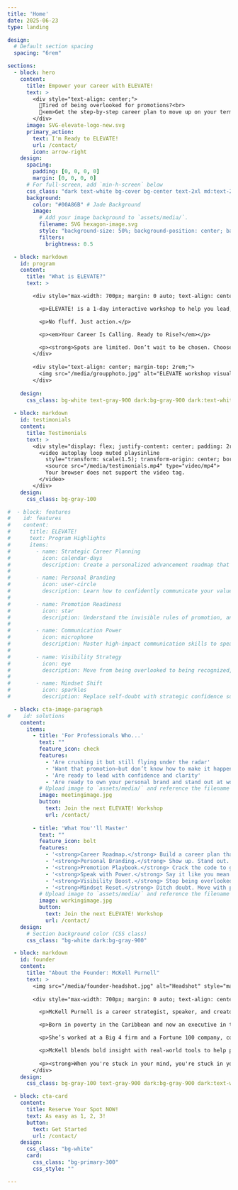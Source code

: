 ```yaml
---
title: 'Home'
date: 2025-06-23
type: landing

design:
  # Default section spacing
  spacing: "6rem"

sections:
  - block: hero
    content:
      title: Empower your career with ELEVATE!
      text: >
        <div style="text-align: center;">
          🌟Tired of being overlooked for promotions?<br>
          🌟<em>Get the step-by-step career plan to move up on your terms</em>
        </div>
      image: SVG-elevate-logo-new.svg
      primary_action:
        text: I'm Ready to ELEVATE!
        url: /contact/
        icon: arrow-right
    design:
      spacing:
        padding: [0, 0, 0, 0]
        margin: [0, 0, 0, 0]
      # For full-screen, add `min-h-screen` below
      css_class: "dark text-white bg-cover bg-center text-2xl md:text-2xl"
      background:
        color: "#00A86B" # Jade Background
        image:
          # Add your image background to `assets/media/`.
          filename: SVG hexagon-image.svg
          style: "background-size: 50%; background-position: center; background-repeat: no-repeat;"
          filters:
            brightness: 0.5

  - block: markdown
    id: program
    content:
      title: "What is ELEVATE?"
      text: >

        <div style="max-width: 700px; margin: 0 auto; text-align: center; font-size: 1.125rem; line-height: 1.6;">

          <p>ELEVATE! is a 1-day interactive workshop to help you lead, brand, and ask for the promotion you deserve.</p>

          <p>No fluff. Just action.</p>

          <p><em>Your Career Is Calling. Ready to Rise?</em></p>

          <p><strong>Spots are limited. Don’t wait to be chosen. Choose yourself.</strong></p>
        </div>
    
        <div style="text-align: center; margin-top: 2rem;">
          <img src="/media/groupphoto.jpg" alt="ELEVATE workshop visual" style="max-width: 100%; border-radius: 12px;" />
        </div>
        
    design:
      css_class: bg-white text-gray-900 dark:bg-gray-900 dark:text-white
      
  - block: markdown
    id: testimonials
    content:
      title: Testimonials
      text: >
        <div style="display: flex; justify-content: center; padding: 2rem 0;">
          <video autoplay loop muted playsinline 
            style="transform: scale(1.5); transform-origin: center; border-radius: 12px;">
            <source src="/media/testimonials.mp4" type="video/mp4">
            Your browser does not support the video tag.
          </video>
        </div>
    design:
      css_class: bg-gray-100

#  - block: features
#    id: features
#    content:
#      title: ELEVATE!
#      text: Program Highlights
#      items:
#        - name: Strategic Career Planning
#          icon: calendar-days
#          description: Create a personalized advancement roadmap that aligns your current role with your long-term vision.
#
#        - name: Personal Branding
#          icon: user-circle
#          description: Learn how to confidently communicate your value, stand out in your industry, and attract the right opportunities.
#
#        - name: Promotion Readiness
#          icon: star
#          description: Understand the invisible rules of promotion, and develop the presence, clarity, and language to get to the next level.
#
#        - name: Communication Power
#          icon: microphone
#          description: Master high-impact communication skills to speak with authority and authenticity—whether in meetings, reviews, or interviews.
#
#        - name: Visibility Strategy
#          icon: eye
#          description: Move from being overlooked to being recognized, with practical tactics to increase your influence and executive exposure.
#
#        - name: Mindset Shift
#          icon: sparkles
#          description: Replace self-doubt with strategic confidence so you stop waiting to be chosen and start choosing yourself.

  - block: cta-image-paragraph
#    id: solutions
    content:
      items:
        - title: 'For Professionals Who...'
          text: ""
          feature_icon: check
          features:
            - 'Are crushing it but still flying under the radar'
            - 'Want that promotion—but don’t know how to make it happen'
            - 'Are ready to lead with confidence and clarity'
            - 'Are ready to own your personal brand and stand out at work'
          # Upload image to `assets/media/` and reference the filename here
          image: meetingimage.jpg
          button:
            text: Join the next ELEVATE! Workshop
            url: /contact/
            
        - title: 'What You''ll Master'
          text: ""
          feature_icon: bolt
          features:
            - '<strong>Career Roadmap.</strong> Build a career plan that puts you in control.'
            - '<strong>Personal Branding.</strong> Show up. Stand out. Be unforgettable.'
            - '<strong>Promotion Playbook.</strong> Crack the code to get promoted.'
            - '<strong>Speak with Power.</strong> Say it like you mean it—and get heard.'
            - '<strong>Visibility Boost.</strong> Stop being overlooked. Start being spotlighted.'
            - '<strong>Mindset Reset.</strong> Ditch doubt. Move with purpose.'
          # Upload image to `assets/media/` and reference the filename here
          image: workingimage.jpg
          button:
            text: Join the next ELEVATE! Workshop
            url: /contact/
    design:
      # Section background color (CSS class)
      css_class: "bg-white dark:bg-gray-900"

  - block: markdown
    id: founder
    content:
      title: "About the Founder: McKell Purnell"
      text: >
        <img src="/media/founder-headshot.jpg" alt="Headshot" style="max-height: 200px; display: block; margin: 0 auto 1rem auto;">
        
        <div style="max-width: 700px; margin: 0 auto; text-align: center; font-size: 1.125rem; line-height: 1.6;">

          <p>McKell Purnell is a career strategist, speaker, and creator of the <strong>ELEVATE!</strong> program—designed to help professionals stop waiting and start winning their next promotion.</p>

          <p>Born in poverty in the Caribbean and now an executive in the U.S., McKell has reinvented herself four times—teacher, actuary, consultant, leader—earning her seat at the table through grit, clarity, and strategy.</p>

          <p>She’s worked at a Big 4 firm and a Fortune 100 company, coached high-potential professionals, and knows exactly how the game is played—and how to help you rise.</p>

          <p>McKell blends bold insight with real-world tools to help people lead with purpose, visibility, and power. Her message?</p>
          
          <p><strong>When you're stuck in your mind, you're stuck in your life. Promotion starts long before someone says ‘yes’—it begins the moment you see yourself differently.</strong></p>
        </div>
    design:
      css_class: bg-gray-100 text-gray-900 dark:bg-gray-900 dark:text-white

  - block: cta-card
    content:
      title: Reserve Your Spot NOW!
      text: As easy as 1, 2, 3!
      button:
        text: Get Started
        url: /contact/
    design:
      css_class: "bg-white"
      card:
        css_class: "bg-primary-300"
        css_style: ""

---
```

